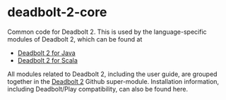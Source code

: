 deadbolt-2-core
===============

Common code for Deadbolt 2.  This is used by the language-specific modules of Deadbolt 2, which can be found at

* [Deadbolt 2 for Java](https://github.com/schaloner/deadbolt-2-java)
* [Deadbolt 2 for Scala](https://github.com/schaloner/deadbolt-2-scala)

All modules related to Deadbolt 2, including the user guide, are grouped together in the [Deadbolt 2](https://github.com/schaloner/deadbolt-2) Github super-module.  Installation information, including Deadbolt/Play compatibility, can also be found here.
